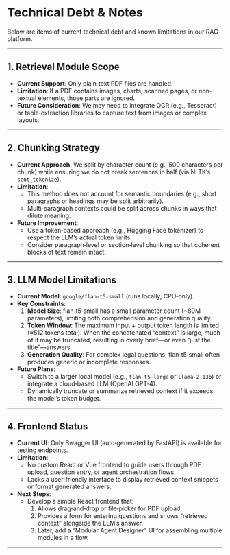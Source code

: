 # Technical Debt & Notes

Below are items of current technical debt and known limitations in our RAG platform.

---

## 1. Retrieval Module Scope

- **Current Support**: Only plain‐text PDF files are handled.  
- **Limitation**: If a PDF contains images, charts, scanned pages, or non‐textual elements, those parts are ignored.  
- **Future Consideration**: We may need to integrate OCR (e.g., Tesseract) or table‐extraction libraries to capture text from images or complex layouts.

---

## 2. Chunking Strategy

- **Current Approach**: We split by character count (e.g., 500 characters per chunk) while ensuring we do not break sentences in half (via NLTK’s `sent_tokenize`).  
- **Limitation**:  
  - This method does not account for semantic boundaries (e.g., short paragraphs or headings may be split arbitrarily).  
  - Multi‐paragraph contexts could be split across chunks in ways that dilute meaning.  
- **Future Improvement**:  
  - Use a token‐based approach (e.g., Hugging Face tokenizer) to respect the LLM’s actual token limits.  
  - Consider paragraph‐level or section‐level chunking so that coherent blocks of text remain intact.

---

## 3. LLM Model Limitations

- **Current Model**: `google/flan-t5-small` (runs locally, CPU‐only).  
- **Key Constraints**:  
  1. **Model Size**: flan‐t5‐small has a small parameter count (~80M parameters), limiting both comprehension and generation quality.  
  2. **Token Window**: The maximum input + output token length is limited (≈512 tokens total). When the concatenated “context” is large, much of it may be truncated, resulting in overly brief—or even “just the title”—answers.  
  3. **Generation Quality**: For complex legal questions, flan‐t5‐small often produces generic or incomplete responses.  
- **Future Plans**:  
  - Switch to a larger local model (e.g., `flan-t5-large` or `llama-2-13b`) or integrate a cloud‐based LLM (OpenAI GPT‐4).  
  - Dynamically truncate or summarize retrieved context if it exceeds the model’s token budget.

---

## 4. Frontend Status

- **Current UI**: Only Swagger UI (auto‐generated by FastAPI) is available for testing endpoints.  
- **Limitation**:  
  - No custom React or Vue frontend to guide users through PDF upload, question entry, or agent orchestration flows.  
  - Lacks a user‐friendly interface to display retrieved context snippets or format generated answers.  
- **Next Steps**:  
  - Develop a simple React frontend that:  
    1. Allows drag‐and‐drop or file‐picker for PDF upload.  
    2. Provides a form for entering questions and shows “retrieved context” alongside the LLM’s answer.  
    3. Later, add a “Modular Agent Designer” UI for assembling multiple modules in a flow.

---
